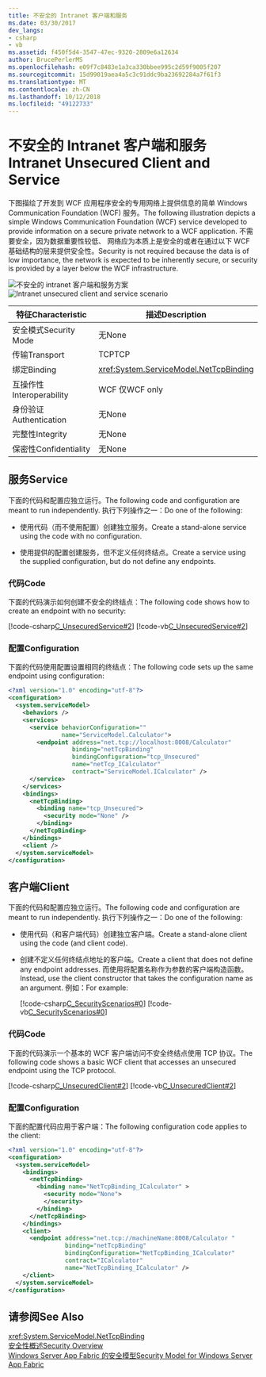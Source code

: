 ```yaml
---
title: 不安全的 Intranet 客户端和服务
ms.date: 03/30/2017
dev_langs:
- csharp
- vb
ms.assetid: f450f5d4-3547-47ec-9320-2809e6a12634
author: BrucePerlerMS
ms.openlocfilehash: e09f7c8483e1a3ca330bbee995c2d59f9005f207
ms.sourcegitcommit: 15d99019aea4a5c3c91ddc9ba23692284a7f61f3
ms.translationtype: MT
ms.contentlocale: zh-CN
ms.lasthandoff: 10/12/2018
ms.locfileid: "49122733"
---
```

# <a name="intranet-unsecured-client-and-service"></a><span data-ttu-id="95be9-102">不安全的 Intranet 客户端和服务</span><span class="sxs-lookup"><span data-stu-id="95be9-102">Intranet Unsecured Client and Service</span></span>
<span data-ttu-id="95be9-103">下图描绘了开发到 WCF 应用程序安全的专用网络上提供信息的简单 Windows Communication Foundation (WCF) 服务。</span><span class="sxs-lookup"><span data-stu-id="95be9-103">The following illustration depicts a simple Windows Communication Foundation (WCF) service developed to provide information on a secure private network to a WCF application.</span></span> <span data-ttu-id="95be9-104">不需要安全，因为数据重要性较低、 网络应为本质上是安全的或者在通过以下 WCF 基础结构的层来提供安全性。</span><span class="sxs-lookup"><span data-stu-id="95be9-104">Security is not required because the data is of low importance, the network is expected to be inherently secure, or security is provided by a layer below the WCF infrastructure.</span></span>  
  
 <span data-ttu-id="95be9-105">![不安全的 intranet 客户端和服务方案](../../../../docs/framework/wcf/feature-details/media/unsecuredwebservice.gif "UnsecuredWebService")</span><span class="sxs-lookup"><span data-stu-id="95be9-105">![Intranet unsecured client and service scenario](../../../../docs/framework/wcf/feature-details/media/unsecuredwebservice.gif "UnsecuredWebService")</span></span>  
  
|<span data-ttu-id="95be9-106">特征</span><span class="sxs-lookup"><span data-stu-id="95be9-106">Characteristic</span></span>|<span data-ttu-id="95be9-107">描述</span><span class="sxs-lookup"><span data-stu-id="95be9-107">Description</span></span>|  
|--------------------|-----------------|  
|<span data-ttu-id="95be9-108">安全模式</span><span class="sxs-lookup"><span data-stu-id="95be9-108">Security Mode</span></span>|<span data-ttu-id="95be9-109">无</span><span class="sxs-lookup"><span data-stu-id="95be9-109">None</span></span>|  
|<span data-ttu-id="95be9-110">传输</span><span class="sxs-lookup"><span data-stu-id="95be9-110">Transport</span></span>|<span data-ttu-id="95be9-111">TCP</span><span class="sxs-lookup"><span data-stu-id="95be9-111">TCP</span></span>|  
|<span data-ttu-id="95be9-112">绑定</span><span class="sxs-lookup"><span data-stu-id="95be9-112">Binding</span></span>|<xref:System.ServiceModel.NetTcpBinding>|  
|<span data-ttu-id="95be9-113">互操作性</span><span class="sxs-lookup"><span data-stu-id="95be9-113">Interoperability</span></span>|<span data-ttu-id="95be9-114">WCF 仅</span><span class="sxs-lookup"><span data-stu-id="95be9-114">WCF only</span></span>|  
|<span data-ttu-id="95be9-115">身份验证</span><span class="sxs-lookup"><span data-stu-id="95be9-115">Authentication</span></span>|<span data-ttu-id="95be9-116">无</span><span class="sxs-lookup"><span data-stu-id="95be9-116">None</span></span>|  
|<span data-ttu-id="95be9-117">完整性</span><span class="sxs-lookup"><span data-stu-id="95be9-117">Integrity</span></span>|<span data-ttu-id="95be9-118">无</span><span class="sxs-lookup"><span data-stu-id="95be9-118">None</span></span>|  
|<span data-ttu-id="95be9-119">保密性</span><span class="sxs-lookup"><span data-stu-id="95be9-119">Confidentiality</span></span>|<span data-ttu-id="95be9-120">无</span><span class="sxs-lookup"><span data-stu-id="95be9-120">None</span></span>|  
  
## <a name="service"></a><span data-ttu-id="95be9-121">服务</span><span class="sxs-lookup"><span data-stu-id="95be9-121">Service</span></span>  
 <span data-ttu-id="95be9-122">下面的代码和配置应独立运行。</span><span class="sxs-lookup"><span data-stu-id="95be9-122">The following code and configuration are meant to run independently.</span></span> <span data-ttu-id="95be9-123">执行下列操作之一：</span><span class="sxs-lookup"><span data-stu-id="95be9-123">Do one of the following:</span></span>  
  
-   <span data-ttu-id="95be9-124">使用代码（而不使用配置）创建独立服务。</span><span class="sxs-lookup"><span data-stu-id="95be9-124">Create a stand-alone service using the code with no configuration.</span></span>  
  
-   <span data-ttu-id="95be9-125">使用提供的配置创建服务，但不定义任何终结点。</span><span class="sxs-lookup"><span data-stu-id="95be9-125">Create a service using the supplied configuration, but do not define any endpoints.</span></span>  
  
### <a name="code"></a><span data-ttu-id="95be9-126">代码</span><span class="sxs-lookup"><span data-stu-id="95be9-126">Code</span></span>  
 <span data-ttu-id="95be9-127">下面的代码演示如何创建不安全的终结点：</span><span class="sxs-lookup"><span data-stu-id="95be9-127">The following code shows how to create an endpoint with no security:</span></span>  
  
 [!code-csharp[C_UnsecuredService#2](../../../../samples/snippets/csharp/VS_Snippets_CFX/c_unsecuredservice/cs/source.cs#2)]
 [!code-vb[C_UnsecuredService#2](../../../../samples/snippets/visualbasic/VS_Snippets_CFX/c_unsecuredservice/vb/source.vb#2)]  
  
### <a name="configuration"></a><span data-ttu-id="95be9-128">配置</span><span class="sxs-lookup"><span data-stu-id="95be9-128">Configuration</span></span>  
 <span data-ttu-id="95be9-129">下面的代码使用配置设置相同的终结点：</span><span class="sxs-lookup"><span data-stu-id="95be9-129">The following code sets up the same endpoint using configuration:</span></span>  
  
```xml  
<?xml version="1.0" encoding="utf-8"?>  
<configuration>  
  <system.serviceModel>  
    <behaviors />  
    <services>  
      <service behaviorConfiguration=""   
               name="ServiceModel.Calculator">  
        <endpoint address="net.tcp://localhost:8008/Calculator"   
                  binding="netTcpBinding"  
                  bindingConfiguration="tcp_Unsecured"   
                  name="netTcp_ICalculator"  
                  contract="ServiceModel.ICalculator" />  
      </service>  
    </services>  
    <bindings>  
      <netTcpBinding>  
        <binding name="tcp_Unsecured">  
          <security mode="None" />  
        </binding>  
      </netTcpBinding>  
    </bindings>  
    <client />  
  </system.serviceModel>  
</configuration>  
```  
  
## <a name="client"></a><span data-ttu-id="95be9-130">客户端</span><span class="sxs-lookup"><span data-stu-id="95be9-130">Client</span></span>  
 <span data-ttu-id="95be9-131">下面的代码和配置应独立运行。</span><span class="sxs-lookup"><span data-stu-id="95be9-131">The following code and configuration are meant to run independently.</span></span> <span data-ttu-id="95be9-132">执行下列操作之一：</span><span class="sxs-lookup"><span data-stu-id="95be9-132">Do one of the following:</span></span>  
  
-   <span data-ttu-id="95be9-133">使用代码（和客户端代码）创建独立客户端。</span><span class="sxs-lookup"><span data-stu-id="95be9-133">Create a stand-alone client using the code (and client code).</span></span>  
  
-   <span data-ttu-id="95be9-134">创建不定义任何终结点地址的客户端。</span><span class="sxs-lookup"><span data-stu-id="95be9-134">Create a client that does not define any endpoint addresses.</span></span> <span data-ttu-id="95be9-135">而使用将配置名称作为参数的客户端构造函数。</span><span class="sxs-lookup"><span data-stu-id="95be9-135">Instead, use the client constructor that takes the configuration name as an argument.</span></span> <span data-ttu-id="95be9-136">例如：</span><span class="sxs-lookup"><span data-stu-id="95be9-136">For example:</span></span>  
  
     [!code-csharp[C_SecurityScenarios#0](../../../../samples/snippets/csharp/VS_Snippets_CFX/c_securityscenarios/cs/source.cs#0)]
     [!code-vb[C_SecurityScenarios#0](../../../../samples/snippets/visualbasic/VS_Snippets_CFX/c_securityscenarios/vb/source.vb#0)]  
  
### <a name="code"></a><span data-ttu-id="95be9-137">代码</span><span class="sxs-lookup"><span data-stu-id="95be9-137">Code</span></span>  
 <span data-ttu-id="95be9-138">下面的代码演示一个基本的 WCF 客户端访问不安全终结点使用 TCP 协议。</span><span class="sxs-lookup"><span data-stu-id="95be9-138">The following code shows a basic WCF client that accesses an unsecured endpoint using the TCP protocol.</span></span>  
  
 [!code-csharp[C_UnsecuredClient#2](../../../../samples/snippets/csharp/VS_Snippets_CFX/c_unsecuredclient/cs/source.cs#2)]
 [!code-vb[C_UnsecuredClient#2](../../../../samples/snippets/visualbasic/VS_Snippets_CFX/c_unsecuredclient/vb/source.vb#2)]  
  
### <a name="configuration"></a><span data-ttu-id="95be9-139">配置</span><span class="sxs-lookup"><span data-stu-id="95be9-139">Configuration</span></span>  
 <span data-ttu-id="95be9-140">下面的配置代码应用于客户端：</span><span class="sxs-lookup"><span data-stu-id="95be9-140">The following configuration code applies to the client:</span></span>  
  
```xml  
<?xml version="1.0" encoding="utf-8"?>  
<configuration>  
  <system.serviceModel>  
    <bindings>  
      <netTcpBinding>  
        <binding name="NetTcpBinding_ICalculator" >  
          <security mode="None">  
          </security>  
        </binding>  
      </netTcpBinding>  
    </bindings>  
    <client>  
      <endpoint address="net.tcp://machineName:8008/Calculator "  
                binding="netTcpBinding"   
                bindingConfiguration="NetTcpBinding_ICalculator"  
                contract="ICalculator"   
                name="NetTcpBinding_ICalculator" />  
    </client>  
  </system.serviceModel>  
</configuration>  
```  
  
## <a name="see-also"></a><span data-ttu-id="95be9-141">请参阅</span><span class="sxs-lookup"><span data-stu-id="95be9-141">See Also</span></span>  
 <xref:System.ServiceModel.NetTcpBinding>  
 [<span data-ttu-id="95be9-142">安全性概述</span><span class="sxs-lookup"><span data-stu-id="95be9-142">Security Overview</span></span>](../../../../docs/framework/wcf/feature-details/security-overview.md)  
 [<span data-ttu-id="95be9-143">Windows Server App Fabric 的安全模型</span><span class="sxs-lookup"><span data-stu-id="95be9-143">Security Model for Windows Server App Fabric</span></span>](https://go.microsoft.com/fwlink/?LinkID=201279&clcid=0x409)
